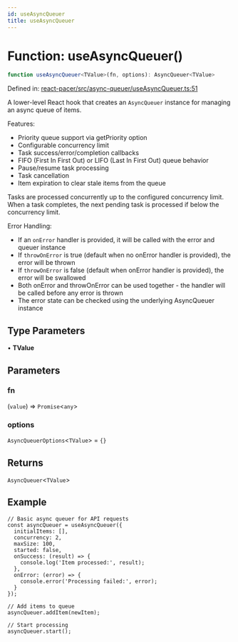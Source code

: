```yaml
---
id: useAsyncQueuer
title: useAsyncQueuer
---
```


<!-- DO NOT EDIT: this page is autogenerated from the type comments -->

# Function: useAsyncQueuer()

```ts
function useAsyncQueuer<TValue>(fn, options): AsyncQueuer<TValue>
```

Defined in: [react-pacer/src/async-queuer/useAsyncQueuer.ts:51](https://github.com/tanstack/pacer/blob/main/packages/react-pacer/src/async-queuer/useAsyncQueuer.ts#L51)

A lower-level React hook that creates an `AsyncQueuer` instance for managing an async queue of items.

Features:
- Priority queue support via getPriority option
- Configurable concurrency limit
- Task success/error/completion callbacks
- FIFO (First In First Out) or LIFO (Last In First Out) queue behavior
- Pause/resume task processing
- Task cancellation
- Item expiration to clear stale items from the queue

Tasks are processed concurrently up to the configured concurrency limit. When a task completes,
the next pending task is processed if below the concurrency limit.

Error Handling:
- If an `onError` handler is provided, it will be called with the error and queuer instance
- If `throwOnError` is true (default when no onError handler is provided), the error will be thrown
- If `throwOnError` is false (default when onError handler is provided), the error will be swallowed
- Both onError and throwOnError can be used together - the handler will be called before any error is thrown
- The error state can be checked using the underlying AsyncQueuer instance

## Type Parameters

• **TValue**

## Parameters

### fn

(`value`) => `Promise`\<`any`\>

### options

`AsyncQueuerOptions`\<`TValue`\> = `{}`

## Returns

`AsyncQueuer`\<`TValue`\>

## Example

```tsx
// Basic async queuer for API requests
const asyncQueuer = useAsyncQueuer({
  initialItems: [],
  concurrency: 2,
  maxSize: 100,
  started: false,
  onSuccess: (result) => {
    console.log('Item processed:', result);
  },
  onError: (error) => {
    console.error('Processing failed:', error);
  }
});

// Add items to queue
asyncQueuer.addItem(newItem);

// Start processing
asyncQueuer.start();
```
